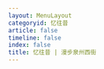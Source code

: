 ```yaml
---
layout: MenuLayout
categoryid: 忆往昔
article: false
timeline: false
index: false
title: 忆往昔 | 漫步泉州西街
---
```

